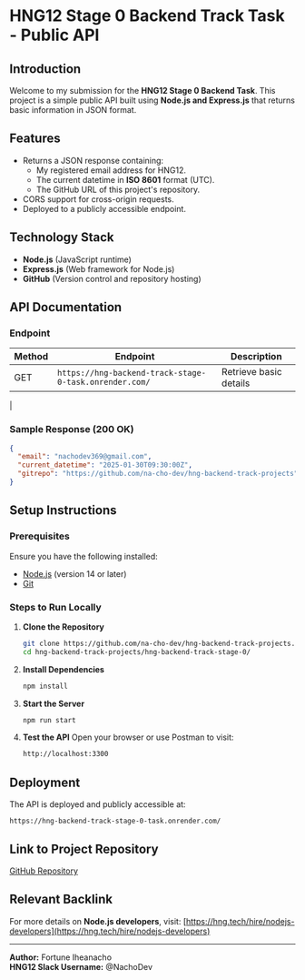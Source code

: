 # HNG12 Stage 0 Backend Track Task - Public API

## Introduction

Welcome to my submission for the **HNG12 Stage 0 Backend Task**. This project is a simple public API built using **Node.js and Express.js** that returns basic information in JSON format.

## Features

- Returns a JSON response containing:
  - My registered email address for HNG12.
  - The current datetime in **ISO 8601** format (UTC).
  - The GitHub URL of this project's repository.
- CORS support for cross-origin requests.
- Deployed to a publicly accessible endpoint.

## Technology Stack

- **Node.js** (JavaScript runtime)
- **Express.js** (Web framework for Node.js)
- **GitHub** (Version control and repository hosting)

## API Documentation

### Endpoint
| Method    | Endpoint                                               | Description            |
| ------    | ------------------------------------------------------ | ---------------------- |
| GET       | `https://hng-backend-track-stage-0-task.onrender.com/` | Retrieve basic details |
|

### Sample Response (200 OK)

```json
{
  "email": "nachodev369@gmail.com",
  "current_datetime": "2025-01-30T09:30:00Z",
  "gitrepo": "https://github.com/na-cho-dev/hng-backend-track-projects"
}
```

## Setup Instructions

### Prerequisites

Ensure you have the following installed:

- [Node.js](https://nodejs.org/) (version 14 or later)
- [Git](https://git-scm.com/)

### Steps to Run Locally

1. **Clone the Repository**
   ```sh
   git clone https://github.com/na-cho-dev/hng-backend-track-projects.git
   cd hng-backend-track-projects/hng-backend-track-stage-0/
   ```
2. **Install Dependencies**
   ```sh
   npm install
   ```
3. **Start the Server**
   ```sh
   npm run start
   ```
4. **Test the API**
   Open your browser or use Postman to visit:
   ```sh
   http://localhost:3300
   ```

## Deployment

The API is deployed and publicly accessible at:

```
https://hng-backend-track-stage-0-task.onrender.com/
```

## Link to Project Repository

[GitHub Repository]("https://github.com/na-cho-dev/hng-backend-track-projects)

## Relevant Backlink

For more details on **Node.js developers**, visit:
[https://hng.tech/hire/nodejs-developers](https://hng.tech/hire/nodejs-developers)

---

**Author:** Fortune Iheanacho  
**HNG12 Slack Username:** @NachoDev
